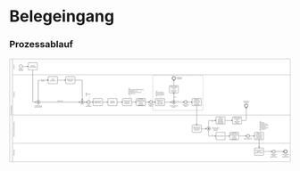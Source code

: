 # Belegeingang

### Prozessablauf

<style>#js-canvas { background-color: #eeeeee; } </style>
<div class="canvas"><div id="js-canvas"></div></div>
<script>
    var modeler = new BpmnJS({container: $('#js-canvas'), width:'100%',height:500 });
    function openFromUrl(url) { $.ajax(url, { dataType : 'text' }).done(async function(xml) {
        try { await modeler.importXML(xml); modeler.get('canvas').zoom('fit-viewport'); } catch (err) { console.error(err); }});}
openFromUrl('./belegeingang.bpmn');
</script>
<img class="replacement-image" src="belegeingang.png"/>

